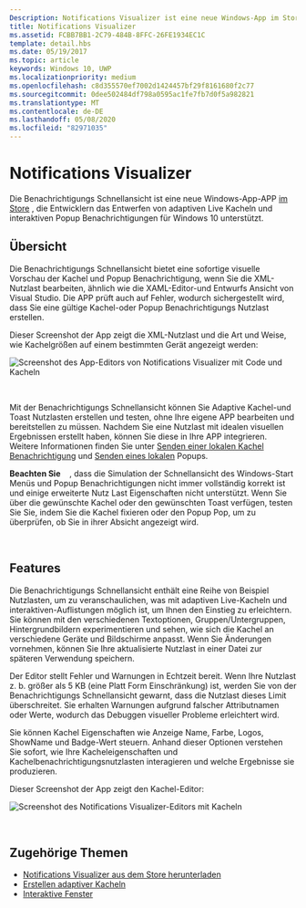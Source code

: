 ```yaml
---
Description: Notifications Visualizer ist eine neue Windows-App im Store, die Entwickler dabei unterstützt, adaptive Live-Kacheln für Windows 10 zu entwerfen.
title: Notifications Visualizer
ms.assetid: FCBB7BB1-2C79-484B-8FFC-26FE1934EC1C
template: detail.hbs
ms.date: 05/19/2017
ms.topic: article
keywords: Windows 10, UWP
ms.localizationpriority: medium
ms.openlocfilehash: c8d355570ef7002d1424457bf29f8161680f2c77
ms.sourcegitcommit: 0dee502484df798a0595ac1fe7fb7d0f5a982821
ms.translationtype: MT
ms.contentlocale: de-DE
ms.lasthandoff: 05/08/2020
ms.locfileid: "82971035"
---
```

# <a name="notifications-visualizer"></a>Notifications Visualizer

 


Die Benachrichtigungs Schnellansicht ist eine neue Windows-App-APP [im Store](https://www.microsoft.com/store/apps/notifications-visualizer/9nblggh5xsl1) , die Entwicklern das Entwerfen von adaptiven Live Kacheln und interaktiven Popup Benachrichtigungen für Windows 10 unterstützt.


## <a name="overview"></a>Übersicht

Die Benachrichtigungs Schnellansicht bietet eine sofortige visuelle Vorschau der Kachel und Popup Benachrichtigung, wenn Sie die XML-Nutzlast bearbeiten, ähnlich wie die XAML-Editor-und Entwurfs Ansicht von Visual Studio. Die APP prüft auch auf Fehler, wodurch sichergestellt wird, dass Sie eine gültige Kachel-oder Popup Benachrichtigungs Nutzlast erstellen.

Dieser Screenshot der App zeigt die XML-Nutzlast und die Art und Weise, wie Kachelgrößen auf einem bestimmten Gerät angezeigt werden:

![Screenshot des App-Editors von Notifications Visualizer mit Code und Kacheln](images/notif-visualizer-001.png)

 

Mit der Benachrichtigungs Schnellansicht können Sie Adaptive Kachel-und Toast Nutzlasten erstellen und testen, ohne Ihre eigene APP bearbeiten und bereitstellen zu müssen. Nachdem Sie eine Nutzlast mit idealen visuellen Ergebnissen erstellt haben, können Sie diese in Ihre APP integrieren. Weitere Informationen finden Sie unter [Senden einer lokalen Kachel Benachrichtigung](sending-a-local-tile-notification.md) und [Senden eines lokalen](send-local-toast.md) Popups.

**Beachten Sie**    , dass die Simulation der Schnellansicht des Windows-Start Menüs und Popup Benachrichtigungen nicht immer vollständig korrekt ist und einige erweiterte Nutz Last Eigenschaften nicht unterstützt. Wenn Sie über die gewünschte Kachel oder den gewünschten Toast verfügen, testen Sie Sie, indem Sie die Kachel fixieren oder den Popup Pop, um zu überprüfen, ob Sie in ihrer Absicht angezeigt wird.

 

## <a name="features"></a>Features

Die Benachrichtigungs Schnellansicht enthält eine Reihe von Beispiel Nutzlasten, um zu veranschaulichen, was mit adaptiven Live-Kacheln und interaktiven-Auflistungen möglich ist, um Ihnen den Einstieg zu erleichtern. Sie können mit den verschiedenen Textoptionen, Gruppen/Untergruppen, Hintergrundbildern experimentieren und sehen, wie sich die Kachel an verschiedene Geräte und Bildschirme anpasst. Wenn Sie Änderungen vornehmen, können Sie Ihre aktualisierte Nutzlast in einer Datei zur späteren Verwendung speichern.

Der Editor stellt Fehler und Warnungen in Echtzeit bereit. Wenn Ihre Nutzlast z. b. größer als 5 KB (eine Platt Form Einschränkung) ist, werden Sie von der Benachrichtigungs Schnellansicht gewarnt, dass die Nutzlast dieses Limit überschreitet. Sie erhalten Warnungen aufgrund falscher Attributnamen oder Werte, wodurch das Debuggen visueller Probleme erleichtert wird.

Sie können Kachel Eigenschaften wie Anzeige Name, Farbe, Logos, ShowName und Badge-Wert steuern. Anhand dieser Optionen verstehen Sie sofort, wie Ihre Kacheleigenschaften und Kachelbenachrichtigungsnutzlasten interagieren und welche Ergebnisse sie produzieren.

Dieser Screenshot der App zeigt den Kachel-Editor:

![Screenshot des Notifications Visualizer-Editors mit Kacheln](images/notif-visualizer-004.png)

 

## <a name="related-topics"></a>Zugehörige Themen

* [Notifications Visualizer aus dem Store herunterladen](https://www.microsoft.com/store/apps/notifications-visualizer/9nblggh5xsl1)
* [Erstellen adaptiver Kacheln](create-adaptive-tiles.md)
* [Interaktive Fenster](adaptive-interactive-toasts.md)
